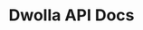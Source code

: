 ---
title: Dwolla API Docs

language_tabs:
  - json

toc_footers:
  - <a href="https://discuss.dwolla.com/c/api-support" target="_blank"><span class="icon-sidenav-option">Get some help</span></a>
  - <a href='https://developers.dwolla.com/dev/pages/sandbox' target="_blank"><span class="icon-sidenav-option">Sandbox Environment</span></a>
  - <a href='http://github.com/tripit/slate' target="_blank"><span class="icon-sidenav-option">Documentation Powered by Slate</span></a>

includes:
  - introduction
  - oauth
  - customers
  - documents
  - fundingsrcs
  - transfers
  - events
  - webhookSubscriptions
  - webhooks

search: true

google_analytics_id: UA-55964336-1
---